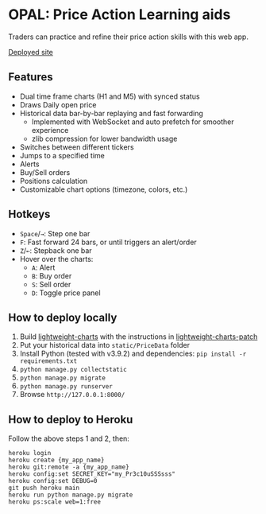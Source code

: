 # OPAL: Price Action Learning aids

Traders can practice and refine their price action skills with this web app.

[Deployed site](https://practicepriceaction.herokuapp.com?help=1)

## Features

* Dual time frame charts (H1 and M5) with synced status
* Draws Daily open price
* Historical data bar-by-bar replaying and fast forwarding
  * Implemented with WebSocket and auto prefetch for smoother experience
  * zlib compression for lower bandwidth usage
* Switches between different tickers
* Jumps to a specified time
* Alerts
* Buy/Sell orders
* Positions calculation
* Customizable chart options (timezone, colors, etc.)

## Hotkeys

* `Space`/`→`: Step one bar
* `F`: Fast forward 24 bars, or until triggers an alert/order
* `Z`/`←`: Stepback one bar
* Hover over the charts:
  * `A`: Alert
  * `B`: Buy order
  * `S`: Sell order
  * `D`: Toggle price panel

## How to deploy locally

1. Build [lightweight-charts](https://github.com/tradingview/lightweight-charts) with the instructions in [lightweight-charts-patch](https://github.com/randalhsu/OPAL/tree/main/lightweight-charts-patch)
2. Put your historical data into ``static/PriceData`` folder
3. Install Python (tested with v3.9.2) and dependencies: ``pip install -r requirements.txt``
4. ``python manage.py collectstatic``
5. ``python manage.py migrate``
6. ``python manage.py runserver``
7. Browse ``http://127.0.0.1:8000/``

## How to deploy to Heroku

Follow the above steps 1 and 2, then:

```
heroku login
heroku create {my_app_name}
heroku git:remote -a {my_app_name}
heroku config:set SECRET_KEY="my_Pr3c10uSSSsss"
heroku config:set DEBUG=0
git push heroku main
heroku run python manage.py migrate
heroku ps:scale web=1:free
```
